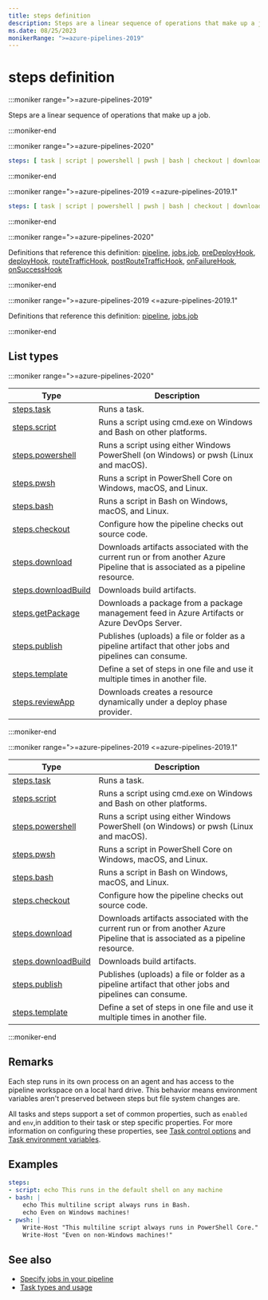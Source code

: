 ```yaml
---
title: steps definition
description: Steps are a linear sequence of operations that make up a job.
ms.date: 08/25/2023
monikerRange: ">=azure-pipelines-2019"
---
```


# steps definition

<!-- :::description::: -->
:::moniker range=">=azure-pipelines-2019"

<!-- :::editable-content name="description"::: -->
Steps are a linear sequence of operations that make up a job.
<!-- :::editable-content-end::: -->

:::moniker-end
<!-- :::description-end::: -->

<!-- :::syntax::: -->
:::moniker range=">=azure-pipelines-2020"

```yaml
steps: [ task | script | powershell | pwsh | bash | checkout | download | downloadBuild | getPackage | publish | template | reviewApp ] # Steps are a linear sequence of operations that make up a job.
```

:::moniker-end

:::moniker range=">=azure-pipelines-2019 <=azure-pipelines-2019.1"

```yaml
steps: [ task | script | powershell | pwsh | bash | checkout | download | downloadBuild | publish | template ] # Steps are a linear sequence of operations that make up a job.
```

:::moniker-end
<!-- :::syntax-end::: -->

<!-- :::parents::: -->
:::moniker range=">=azure-pipelines-2020"

Definitions that reference this definition: [pipeline](pipeline.md), [jobs.job](jobs-job.md), [preDeployHook](pre-deploy-hook.md), [deployHook](deploy-hook.md), [routeTrafficHook](route-traffic-hook.md), [postRouteTrafficHook](post-route-traffic-hook.md), [onFailureHook](on-failure-hook.md), [onSuccessHook](on-success-hook.md)

:::moniker-end

:::moniker range=">=azure-pipelines-2019 <=azure-pipelines-2019.1"

Definitions that reference this definition: [pipeline](pipeline.md), [jobs.job](jobs-job.md)

:::moniker-end
<!-- :::parents-end::: -->

## List types

<!-- :::list-types::: -->
:::moniker range=">=azure-pipelines-2020"

| Type | Description |
|---|---|
| [steps.task](steps-task.md) | Runs a task. |
| [steps.script](steps-script.md) | Runs a script using cmd.exe on Windows and Bash on other platforms. |
| [steps.powershell](steps-powershell.md) | Runs a script using either Windows PowerShell (on Windows) or pwsh (Linux and macOS). |
| [steps.pwsh](steps-pwsh.md) | Runs a script in PowerShell Core on Windows, macOS, and Linux. |
| [steps.bash](steps-bash.md) | Runs a script in Bash on Windows, macOS, and Linux. |
| [steps.checkout](steps-checkout.md) | Configure how the pipeline checks out source code. |
| [steps.download](steps-download.md) | Downloads artifacts associated with the current run or from another Azure Pipeline that is associated as a pipeline resource. |
| [steps.downloadBuild](steps-download-build.md) | Downloads build artifacts. |
| [steps.getPackage](steps-get-package.md) | Downloads a package from a package management feed in Azure Artifacts or Azure DevOps Server. |
| [steps.publish](steps-publish.md) | Publishes (uploads) a file or folder as a pipeline artifact that other jobs and pipelines can consume. |
| [steps.template](steps-template.md) | Define a set of steps in one file and use it multiple times in another file. |
| [steps.reviewApp](steps-review-app.md) | Downloads creates a resource dynamically under a deploy phase provider. |

:::moniker-end

:::moniker range=">=azure-pipelines-2019 <=azure-pipelines-2019.1"

| Type | Description |
|---|---|
| [steps.task](steps-task.md) | Runs a task. |
| [steps.script](steps-script.md) | Runs a script using cmd.exe on Windows and Bash on other platforms. |
| [steps.powershell](steps-powershell.md) | Runs a script using either Windows PowerShell (on Windows) or pwsh (Linux and macOS). |
| [steps.pwsh](steps-pwsh.md) | Runs a script in PowerShell Core on Windows, macOS, and Linux. |
| [steps.bash](steps-bash.md) | Runs a script in Bash on Windows, macOS, and Linux. |
| [steps.checkout](steps-checkout.md) | Configure how the pipeline checks out source code. |
| [steps.download](steps-download.md) | Downloads artifacts associated with the current run or from another Azure Pipeline that is associated as a pipeline resource. |
| [steps.downloadBuild](steps-download-build.md) | Downloads build artifacts. |
| [steps.publish](steps-publish.md) | Publishes (uploads) a file or folder as a pipeline artifact that other jobs and pipelines can consume. |
| [steps.template](steps-template.md) | Define a set of steps in one file and use it multiple times in another file. |

:::moniker-end
<!-- :::list-types-end::: -->

<!-- :::remarks::: -->
<!-- :::editable-content name="remarks"::: -->
## Remarks

Each step runs in its own process on an agent and has access to the pipeline workspace on a local hard drive.
This behavior means environment variables aren't preserved between steps but file system changes are.

All tasks and steps support a set of common properties, such as `enabled` and `env`,in addition to their task or step specific properties. For more information on configuring these properties, see [Task control options](/azure/devops/pipelines/process/tasks#task-control-options) and [Task environment variables](/azure/devops/pipelines/process/tasks#environment-variables).
<!-- :::editable-content-end::: -->
<!-- :::remarks-end::: -->

<!-- :::examples::: -->
<!-- :::editable-content name="examples"::: -->
## Examples

```yaml
steps:
- script: echo This runs in the default shell on any machine
- bash: |
    echo This multiline script always runs in Bash.
    echo Even on Windows machines!
- pwsh: |
    Write-Host "This multiline script always runs in PowerShell Core."
    Write-Host "Even on non-Windows machines!"
```
<!-- :::editable-content-end::: -->
<!-- :::examples-end::: -->

<!-- :::see-also::: -->
<!-- :::editable-content name="seeAlso"::: -->
## See also

- [Specify jobs in your pipeline](/azure/devops/pipelines/process/phases)
- [Task types and usage](/azure/devops/pipelines/process/tasks)
<!-- :::editable-content-end::: -->
<!-- :::see-also-end::: -->
